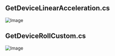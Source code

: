 ## GetDeviceLinearAcceleration.cs
![Image](http://imgur.com/Pi3Iuo1.jpg)

## GetDeviceRollCustom.cs
![Image](http://i.imgur.com/e4kKbRj.jpg)